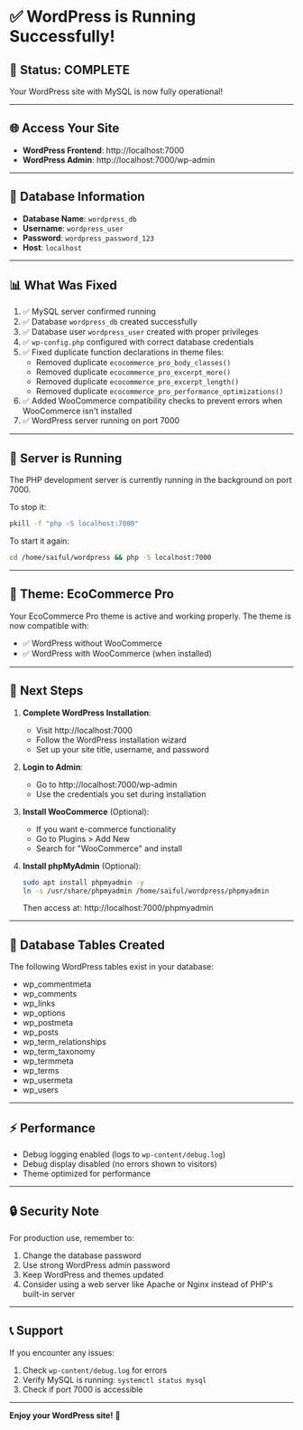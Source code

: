 # ✅ WordPress is Running Successfully!

## 🎉 **Status: COMPLETE**

Your WordPress site with MySQL is now fully operational!

---

## 🌐 **Access Your Site**

- **WordPress Frontend**: http://localhost:7000
- **WordPress Admin**: http://localhost:7000/wp-admin

---

## 🔐 **Database Information**

- **Database Name**: `wordpress_db`
- **Username**: `wordpress_user`
- **Password**: `wordpress_password_123`
- **Host**: `localhost`

---

## 📊 **What Was Fixed**

1. ✅ MySQL server confirmed running
2. ✅ Database `wordpress_db` created successfully
3. ✅ Database user `wordpress_user` created with proper privileges
4. ✅ `wp-config.php` configured with correct database credentials
5. ✅ Fixed duplicate function declarations in theme files:
   - Removed duplicate `ecocommerce_pro_body_classes()`
   - Removed duplicate `ecocommerce_pro_excerpt_more()` 
   - Removed duplicate `ecocommerce_pro_excerpt_length()`
   - Removed duplicate `ecocommerce_pro_performance_optimizations()`
6. ✅ Added WooCommerce compatibility checks to prevent errors when WooCommerce isn't installed
7. ✅ WordPress server running on port 7000

---

## 🚀 **Server is Running**

The PHP development server is currently running in the background on port 7000.

To stop it:
```bash
pkill -f "php -S localhost:7000"
```

To start it again:
```bash
cd /home/saiful/wordpress && php -S localhost:7000
```

---

## 🔧 **Theme: EcoCommerce Pro**

Your EcoCommerce Pro theme is active and working properly. The theme is now compatible with:
- ✅ WordPress without WooCommerce
- ✅ WordPress with WooCommerce (when installed)

---

## 📝 **Next Steps**

1. **Complete WordPress Installation**:
   - Visit http://localhost:7000
   - Follow the WordPress installation wizard
   - Set up your site title, username, and password

2. **Login to Admin**:
   - Go to http://localhost:7000/wp-admin
   - Use the credentials you set during installation

3. **Install WooCommerce** (Optional):
   - If you want e-commerce functionality
   - Go to Plugins > Add New
   - Search for "WooCommerce" and install

4. **Install phpMyAdmin** (Optional):
   ```bash
   sudo apt install phpmyadmin -y
   ln -s /usr/share/phpmyadmin /home/saiful/wordpress/phpmyadmin
   ```
   Then access at: http://localhost:7000/phpmyadmin

---

## 💾 **Database Tables Created**

The following WordPress tables exist in your database:
- wp_commentmeta
- wp_comments
- wp_links
- wp_options
- wp_postmeta
- wp_posts
- wp_term_relationships
- wp_term_taxonomy
- wp_termmeta
- wp_terms
- wp_usermeta
- wp_users

---

## ⚡ **Performance**

- Debug logging enabled (logs to `wp-content/debug.log`)
- Debug display disabled (no errors shown to visitors)
- Theme optimized for performance

---

## 🔒 **Security Note**

For production use, remember to:
1. Change the database password
2. Use strong WordPress admin password
3. Keep WordPress and themes updated
4. Consider using a web server like Apache or Nginx instead of PHP's built-in server

---

## 📞 **Support**

If you encounter any issues:
1. Check `wp-content/debug.log` for errors
2. Verify MySQL is running: `systemctl status mysql`
3. Check if port 7000 is accessible

---

**Enjoy your WordPress site!** 🎊

